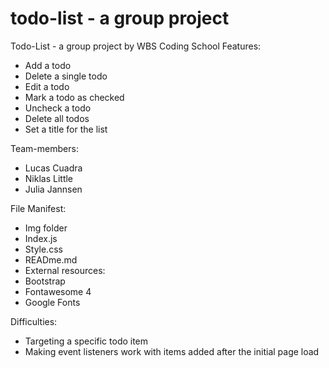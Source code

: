 # todo-list - a group project

Todo-List - a group project by WBS Coding School
Features:
- Add a todo
- Delete a single todo
- Edit a todo
- Mark a todo as checked
- Uncheck a todo
- Delete all todos
- Set a title for the list

Team-members:
- Lucas Cuadra
- Niklas Little
- Julia Jannsen

File Manifest:
- Img folder
- Index.js
- Style.css
- READme.md
- External resources:
- Bootstrap
- Fontawesome 4
- Google Fonts

Difficulties:
- Targeting a specific todo item
- Making event listeners work with items added after the initial page load
